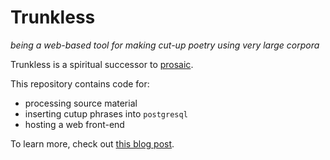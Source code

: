# Trunkless

_being a web-based tool for making cut-up poetry using very large corpora_


Trunkless is a spiritual successor to [prosaic](https://github.com/vilmibm/prosaic).

This repository contains code for:

- processing source material
- inserting cutup phrases into `postgresql`
- hosting a web front-end

To learn more, check out [this blog post](https://tilde.town/~vilmibm/blog/#announcing-trunkless).
